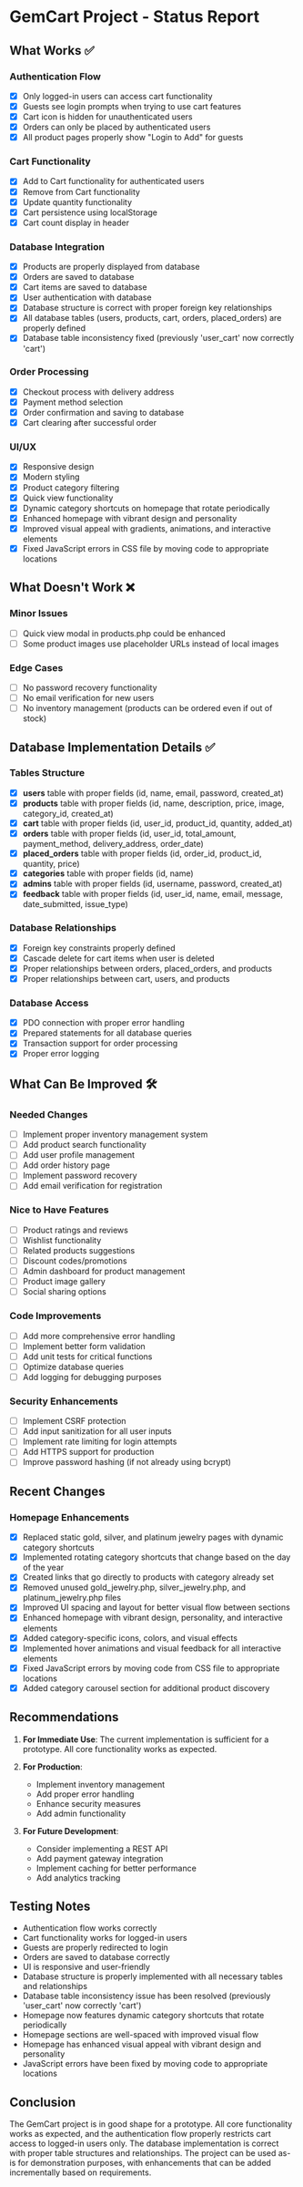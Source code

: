 # GemCart Project - Status Report

## What Works ✅

### Authentication Flow
- [x] Only logged-in users can access cart functionality
- [x] Guests see login prompts when trying to use cart features
- [x] Cart icon is hidden for unauthenticated users
- [x] Orders can only be placed by authenticated users
- [x] All product pages properly show "Login to Add" for guests

### Cart Functionality
- [x] Add to Cart functionality for authenticated users
- [x] Remove from Cart functionality
- [x] Update quantity functionality
- [x] Cart persistence using localStorage
- [x] Cart count display in header

### Database Integration
- [x] Products are properly displayed from database
- [x] Orders are saved to database
- [x] Cart items are saved to database
- [x] User authentication with database
- [x] Database structure is correct with proper foreign key relationships
- [x] All database tables (users, products, cart, orders, placed_orders) are properly defined
- [x] Database table inconsistency fixed (previously 'user_cart' now correctly 'cart')

### Order Processing
- [x] Checkout process with delivery address
- [x] Payment method selection
- [x] Order confirmation and saving to database
- [x] Cart clearing after successful order

### UI/UX
- [x] Responsive design
- [x] Modern styling
- [x] Product category filtering
- [x] Quick view functionality
- [x] Dynamic category shortcuts on homepage that rotate periodically
- [x] Enhanced homepage with vibrant design and personality
- [x] Improved visual appeal with gradients, animations, and interactive elements
- [x] Fixed JavaScript errors in CSS file by moving code to appropriate locations

## What Doesn't Work ❌

### Minor Issues
- [ ] Quick view modal in products.php could be enhanced
- [ ] Some product images use placeholder URLs instead of local images

### Edge Cases
- [ ] No password recovery functionality
- [ ] No email verification for new users
- [ ] No inventory management (products can be ordered even if out of stock)

## Database Implementation Details ✅

### Tables Structure
- [x] **users** table with proper fields (id, name, email, password, created_at)
- [x] **products** table with proper fields (id, name, description, price, image, category_id, created_at)
- [x] **cart** table with proper fields (id, user_id, product_id, quantity, added_at)
- [x] **orders** table with proper fields (id, user_id, total_amount, payment_method, delivery_address, order_date)
- [x] **placed_orders** table with proper fields (id, order_id, product_id, quantity, price)
- [x] **categories** table with proper fields (id, name)
- [x] **admins** table with proper fields (id, username, password, created_at)
- [x] **feedback** table with proper fields (id, user_id, name, email, message, date_submitted, issue_type)

### Database Relationships
- [x] Foreign key constraints properly defined
- [x] Cascade delete for cart items when user is deleted
- [x] Proper relationships between orders, placed_orders, and products
- [x] Proper relationships between cart, users, and products

### Database Access
- [x] PDO connection with proper error handling
- [x] Prepared statements for all database queries
- [x] Transaction support for order processing
- [x] Proper error logging

## What Can Be Improved 🛠️

### Needed Changes
- [ ] Implement proper inventory management system
- [ ] Add product search functionality
- [ ] Add user profile management
- [ ] Add order history page
- [ ] Implement password recovery
- [ ] Add email verification for registration

### Nice to Have Features
- [ ] Product ratings and reviews
- [ ] Wishlist functionality
- [ ] Related products suggestions
- [ ] Discount codes/promotions
- [ ] Admin dashboard for product management
- [ ] Product image gallery
- [ ] Social sharing options

### Code Improvements
- [ ] Add more comprehensive error handling
- [ ] Implement better form validation
- [ ] Add unit tests for critical functions
- [ ] Optimize database queries
- [ ] Add logging for debugging purposes

### Security Enhancements
- [ ] Implement CSRF protection
- [ ] Add input sanitization for all user inputs
- [ ] Implement rate limiting for login attempts
- [ ] Add HTTPS support for production
- [ ] Improve password hashing (if not already using bcrypt)

## Recent Changes

### Homepage Enhancements
- [x] Replaced static gold, silver, and platinum jewelry pages with dynamic category shortcuts
- [x] Implemented rotating category shortcuts that change based on the day of the year
- [x] Created links that go directly to products with category already set
- [x] Removed unused gold_jewelry.php, silver_jewelry.php, and platinum_jewelry.php files
- [x] Improved UI spacing and layout for better visual flow between sections
- [x] Enhanced homepage with vibrant design, personality, and interactive elements
- [x] Added category-specific icons, colors, and visual effects
- [x] Implemented hover animations and visual feedback for all interactive elements
- [x] Fixed JavaScript errors by moving code from CSS file to appropriate locations
- [x] Added category carousel section for additional product discovery

## Recommendations

1. **For Immediate Use**: The current implementation is sufficient for a prototype. All core functionality works as expected.

2. **For Production**: 
   - Implement inventory management
   - Add proper error handling
   - Enhance security measures
   - Add admin functionality

3. **For Future Development**:
   - Consider implementing a REST API
   - Add payment gateway integration
   - Implement caching for better performance
   - Add analytics tracking

## Testing Notes

- Authentication flow works correctly
- Cart functionality works for logged-in users
- Guests are properly redirected to login
- Orders are saved to database correctly
- UI is responsive and user-friendly
- Database structure is properly implemented with all necessary tables and relationships
- Database table inconsistency issue has been resolved (previously 'user_cart' now correctly 'cart')
- Homepage now features dynamic category shortcuts that rotate periodically
- Homepage sections are well-spaced with improved visual flow
- Homepage has enhanced visual appeal with vibrant design and personality
- JavaScript errors have been fixed by moving code to appropriate locations

## Conclusion

The GemCart project is in good shape for a prototype. All core functionality works as expected, and the authentication flow properly restricts cart access to logged-in users only. The database implementation is correct with proper table structures and relationships. The project can be used as-is for demonstration purposes, with enhancements that can be added incrementally based on requirements.